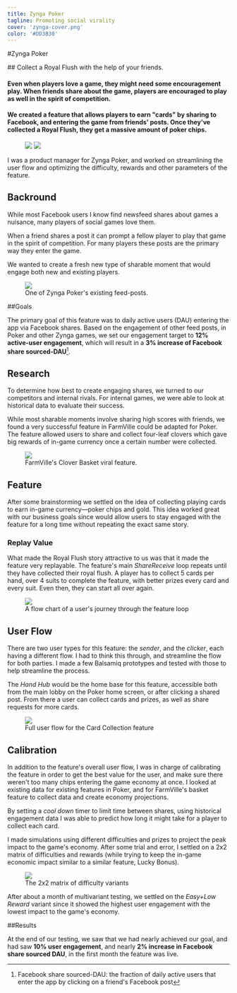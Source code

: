 ```yaml
---
title: Zynga Poker
tagline: Promoting social virality
cover: 'zynga-cover.png'
color: '#DD3B30'
---
```


#Zynga Poker

<div class="tldr" markdown=1>
<!-- WHAT -->
## Collect a Royal Flush with the help of your friends.

<!-- WHY -->
#### Even when players love a game, they might need some encouragement play. When friends share about the game, players are encouraged to play as well in the spirit of competition.

<!-- HOW -->
#### We created a feature that allows players to earn "cards" by sharing to Facebook, and entering the game from friends' posts. Once they've collected a Royal Flush, they get a massive amount of poker chips.	

</div>

<figure class='folio_image' id='hero'>
	<img id="hero-iso" src='../includes/portfolio_images/zynga/zynga-basket-isolated.png'>
	<img id="hero-iso-crop" src='../includes/portfolio_images/zynga/zynga-basket-crop.png'>
<figcaption></figcaption>
</figure>

<!-- ## Role -->

I was a product manager for Zynga Poker, and worked on streamlining the user flow and optimizing the difficulty, rewards and other parameters of the feature.

## Backround

While most Facebook users I know find newsfeed shares about games a nuisance, many players of social games love them. 

When a friend shares a post it can prompt a fellow player to play that game in the spirit of competition. For many players these posts are the primary way they enter the game. 

We wanted to create a fresh new type of sharable moment that would engage both new and existing players.

<figure class='folio_image' id='lucky-bonus'>
	<img src='../includes/portfolio_images/zynga/lucky-bonus.png'>
<figcaption>One of Zynga Poker's existing feed-posts.</figcaption>
</figure>

##Goals

The primary goal of this feature was to daily active users (DAU) entering the app via Facebook shares. Based on the engagement of other feed posts, in Poker and other Zynga games, we set our engagement target to **12% active-user engagement**, which will result in a **3% increase of Facebook share sourced-DAU**[^sourcedDAU].

## Research

To determine how best to create engaging shares, we turned to our competitors and internal rivals. For internal games, we were able to look at historical data to evaluate their success. 

While most sharable moments involve sharing high scores with friends, we found a very successful feature in FarmVille could be adapted for Poker. The feature allowed users to share and collect four-leaf clovers which gave big rewards of in-game currency once a certain number were collected.

<figure class='folio_image' id='farmville-clovers'>
	<img src='../includes/portfolio_images/zynga/clovers.png'>
<figcaption>FarmVille's Clover Basket viral feature.</figcaption>
</figure>


<!-- we looked around and based our feed-post feature on a successful one in farmville -->

## Feature

After some brainstorming we settled on the idea of collecting playing cards to earn in-game currency—poker chips and gold. This idea worked great with our business goals since would allow users to stay engaged with the feature for a long time without repeating the exact same story.

<!-- 1. There’s a Royal Flush you want to collect
1. You can collect the cards required one at a time
2. To get a card, you need to share a Feed post asking for help &
get X friends to click on it
4. Each friend that clicks your feed post also gets progress towards
their card
5. Once you have enough clicks, you can claim the card
6. Once you collect all the cards, you unlock an exclusive prize -->


### Replay Value

What made the Royal Flush story attractive to us was that it made the feature very replayable. The feature's main _Share<i class="fa fa-long-arrow-right" aria-hidden="true"></i>Receive_ loop repeats until they have collected their royal flush. A player has to collect 5 cards per hand, over 4 suits to complete the feature, with better prizes every card and every suit. Even then, they can start all over again.

<figure class='folio_image' id='replayability'>
	<img src='../includes/portfolio_images/zynga/replay-flow.png'>
<figcaption>A flow chart of a user's journey through the feature loop</figcaption>
</figure>

## User Flow

There are two user types for this feature: the _sender_, and the _clicker_, each having a different flow. I had to think this through, and streamline the flow for both parties. I made a few Balsamiq prototypes and tested with those to help streamline the process.

The _Hand Hub_ would be the home base for this feature, accessible both from the main lobby on the Poker home screen, or after clicking a shared post. From there a user can collect cards and prizes, as well as share requests for more cards.

<figure class='folio_image' id='full-user-flow'>
	<img src='../includes/portfolio_images/zynga/full-user-flow.png'>
<figcaption>Full user flow for the Card Collection feature</figcaption>
</figure>

## Calibration

In addition to the feature's overall user flow, I was in charge of calibrating the feature in order to get the best value for the user, and make sure there weren't too many chips entering the game economy at once. I looked at existing data for existing features in Poker, and for FarmVille's basket feature to collect data and create economy projections. 

By setting a _cool down_ timer to limit time between shares, using historical engagement data I was able to predict how long it might take for a player to collect each card. 

I made simulations using different difficulties and prizes to project the peak impact to the game's economy. After some trial and error, I settled on a 2x2 matrix of difficulties and rewards (while trying to keep the in-game economic impact similar to a similar feature, Lucky Bonus). 

<!-- 
|   |Easy|Hard|
|---|---|---|
|**Low Reward**|Few “clicks” needed Low Chip reward (Similar daily payout to Lucky Bonus)|Many “clicks” needed Low Chip reward (Lower payout than Lucky Bonus)|
|**High Reward**|Few “clicks” needed High Chip reward (Better daily payout than Lucky Bonus)|Many “clicks” needed High Chip reward (Similar daily payout to Lucky Bonus)| 
-->

<figure class='folio_image' id='full-user-flow'>
	<img src='../includes/portfolio_images/zynga/variants.png'>
<figcaption>The 2x2 matrix of difficulty variants</figcaption>
</figure>

After about a month of multivariant testing, we settled on the _Easy+Low Reward_ variant since it showed the highest user engagement with the lowest impact to the game's economy.

##Results

At the end of our testing, we saw that we had nearly achieved our goal, and had saw **10% user engagement**, and nearly **2% increase in Facebook share sourced DAU**, in the first month the feature was live.

[^sourcedDAU]: 
	Facebook share sourced-DAU: the fraction of daily active users that enter the app by clicking on a friend's Facebook post 